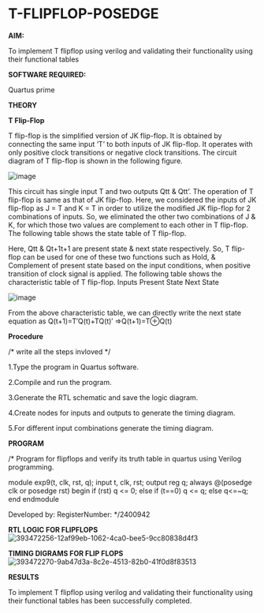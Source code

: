 # T-FLIPFLOP-POSEDGE

**AIM:**

To implement  T flipflop using verilog and validating their functionality using their functional tables

**SOFTWARE REQUIRED:**

Quartus prime

**THEORY**

**T Flip-Flop**

T flip-flop is the simplified version of JK flip-flop. It is obtained by connecting the same input ‘T’ to both inputs of JK flip-flop. It operates with only positive clock transitions or negative clock transitions. The circuit diagram of T flip-flop is shown in the following figure.

![image](https://github.com/naavaneetha/T-FLIPFLOP-POSEDGE/assets/154305477/458a68fe-2d08-4a9d-ac4f-7ae0480ce0bd)

 
This circuit has single input T and two outputs Qtt & Qtt’. The operation of T flip-flop is same as that of JK flip-flop. Here, we considered the inputs of JK flip-flop as J = T and K = T in order to utilize the modified JK flip-flop for 2 combinations of inputs. So, we eliminated the other two combinations of J & K, for which those two values are complement to each other in T flip-flop. The following table shows the state table of T flip-flop.

Here, Qtt & Qt+1t+1 are present state & next state respectively. So, T flip-flop can be used for one of these two functions such as Hold, & Complement of present state based on the input conditions, when positive transition of clock signal is applied. The following table shows the characteristic table of T flip-flop. Inputs Present State Next State

![image](https://github.com/naavaneetha/T-FLIPFLOP-POSEDGE/assets/154305477/cdd7fb32-539f-4b66-bb8d-f305a153c886)

 
From the above characteristic table, we can directly write the next state equation as Q(t+1)=T′Q(t)+TQ(t)′ ⇒Q(t+1)=T⊕Q(t)

**Procedure**

/* write all the steps invloved */

1.Type the program in Quartus software.

2.Compile and run the program.

3.Generate the RTL schematic and save the logic diagram.

4.Create nodes for inputs and outputs to generate the timing diagram.

5.For different input combinations generate the timing diagram.

**PROGRAM**

/* Program for flipflops and verify its truth table in quartus using Verilog programming.

module exp9(t, clk, rst, q); input t, clk, rst; output reg q;
always @(posedge clk or posedge rst) begin if (rst) q <= 0; else if (t==0) q <= q; else q<=~q; end endmodule

Developed by: RegisterNumber:
*/2400942

**RTL LOGIC FOR FLIPFLOPS**
![393472256-12af99eb-1062-4ca0-bee5-9cc80838d4f3](https://github.com/user-attachments/assets/913c628b-55a1-4cc9-99a6-9edb7e41f303)

**TIMING DIGRAMS FOR FLIP FLOPS**
![393472270-9ab47d3a-8c2e-4513-82b0-41f0d8f83513](https://github.com/user-attachments/assets/31b2b95b-6cfa-469f-8e3f-69ede75883f7)

**RESULTS**

To implement T flipflop using verilog and validating their functionality using their functional tables has been successfully completed.
